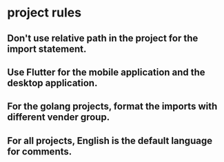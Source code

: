 # project rules

## Don't use relative path in the project for the import statement.

## Use Flutter for the mobile application and the desktop application.

## For the golang projects, format the imports with different vender group.

## For all projects, English is the default language for comments.